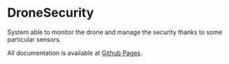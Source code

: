 # DroneSecurity
System able to monitor the drone and manage the security thanks to some particular sensors.

All documentation is available at [Github Pages](https://mirko-felice.github.io/DroneSecurity).